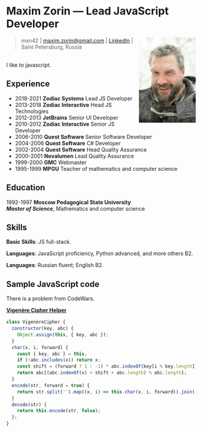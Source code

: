 # Maxim Zorin &mdash; **Lead JavaScript Developer**
<img align=right width=30% src=photo.jpg>

<div style="font-size: 150%"></div>

<blockquote>
mxn42 | <a href=mailto:maxim.zorin@gmail.com>maxim.zorin@gmail.com</a> | <a href=https://www.linkedin.com/in/maximzorin/>LinkedIn</a> | Saint Petersburg, Russia
</blockquote>

\
I like _to_ javascript.

## Experience

- 2018-2021 **Zodiac Systems** Lead JS Developer
- 2013-2018 **Zodiac Interactive** Head JS Technologies
- 2012-2013 **JetBrains** Senior UI Developer
- 2010-2012 **Zodiac Interactive** Senior JS Developer
- 2006-2010 **Quest Software** Senior Software Developer
- 2004-2006 **Quest Software** C# Developer
- 2002-2004 **Quest Software** Head Quality Assurance
- 2000-2001 **Novalumen** Lead Quality Assurance
- 1999-2000 **GMC** Webmaster
- 1995-1999 **MPGU** Teacher of mathematics and computer science

## Education

1992-1997 **Moscow Pedagogical State University** \
_**Master of Science**_\, Mathematics and computer science

## Skills

**Basic Skills**: JS full-stack.

**Languages**: JavaScript proficiency, Python advanced, and more others B2.

**Languages**: Russian fluent; English B2.

## Sample JavaScript code

There is a problem from CodeWars.

**[Vigenère Cipher Helper](https://www.codewars.com/kata/52d1bd3694d26f8d6e0000d3)**
```javascript
class VigenèreCipher {
  constructor(key, abc) {
    Object.assign(this, { key, abc });
  }
  char(x, i, forward) {
    const { key, abc } = this;
    if (!abc.includes(x)) return x; 
    const shift = (forward ? 1 : -1) * abc.indexOf(key[i % key.length]);
    return abc[(abc.indexOf(x) + shift + abc.length) % abc.length];
  }
  encode(str, forward = true) {
    return str.split('').map((x, i) => this.char(x, i, forward)).join('');
  }
  decode(str) {
    return this.encode(str, false);
  };
}
```

<!--
https://github.com/akmarzhan1/rsschool-cv1/blob/main/cv.md
-->
